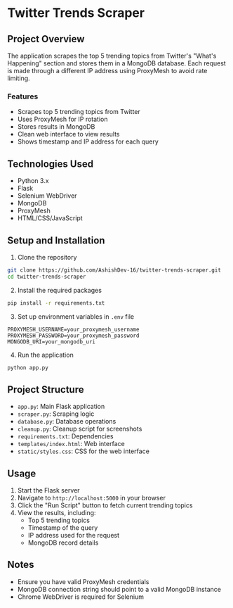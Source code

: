 # Twitter Trends Scraper

## Project Overview
The application scrapes the top 5 trending topics from Twitter's "What's Happening" section and stores them in a MongoDB database. Each request is made through a different IP address using ProxyMesh to avoid rate limiting.

### Features
- Scrapes top 5 trending topics from Twitter
- Uses ProxyMesh for IP rotation
- Stores results in MongoDB
- Clean web interface to view results
- Shows timestamp and IP address for each query

## Technologies Used
- Python 3.x
- Flask
- Selenium WebDriver
- MongoDB
- ProxyMesh
- HTML/CSS/JavaScript

## Setup and Installation

1. Clone the repository
```bash
git clone https://github.com/AshishDev-16/twitter-trends-scraper.git
cd twitter-trends-scraper 
```

2. Install the required packages
```bash
pip install -r requirements.txt
```

3. Set up environment variables in `.env` file
```env
PROXYMESH_USERNAME=your_proxymesh_username
PROXYMESH_PASSWORD=your_proxymesh_password
MONGODB_URI=your_mongodb_uri
```

4. Run the application
```bash
python app.py
```

## Project Structure

- `app.py`: Main Flask application
- `scraper.py`: Scraping logic
- `database.py`: Database operations
- `cleanup.py`: Cleanup script for screenshots
- `requirements.txt`: Dependencies
- `templates/index.html`: Web interface
- `static/styles.css`: CSS for the web interface

## Usage
1. Start the Flask server
2. Navigate to `http://localhost:5000` in your browser
3. Click the "Run Script" button to fetch current trending topics
4. View the results, including:
   - Top 5 trending topics
   - Timestamp of the query
   - IP address used for the request
   - MongoDB record details

## Notes
- Ensure you have valid ProxyMesh credentials
- MongoDB connection string should point to a valid MongoDB instance
- Chrome WebDriver is required for Selenium

